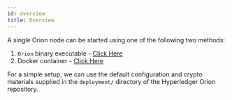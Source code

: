```yaml
---
id: overview
title: Overview
---
```


<!--
 Copyright IBM Corp. All Rights Reserved.

 SPDX-License-Identifier: CC-BY-4.0
 -->

A single Orion node can be started using one of the following two methods:
1. `Orion` binary executable - [Click Here](binary)
2. Docker container - [Click Here](docker)

For a simple setup, we can use the default configuration and crypto materials supplied in the `deployment/` directory of the Hyperledger Orion repository.
<!-- For a complex setup with more users and nodes, refer to [creating crypto materials](crypto-materials). -->
